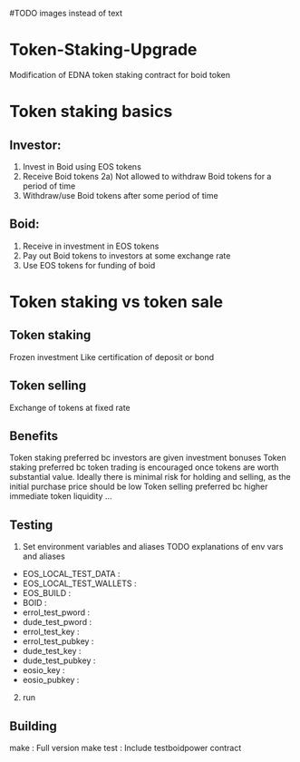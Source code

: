 #TODO images instead of text
# Token-Staking-Upgrade
Modification of EDNA token staking contract for boid token

# Token staking basics
## Investor:
1) Invest in Boid using EOS tokens
2) Receive Boid tokens
2a) Not allowed to withdraw Boid tokens for a period of time
3) Withdraw/use Boid tokens after some period of time

## Boid:
1) Receive in investment in EOS tokens
2) Pay out Boid tokens to investors at some exchange rate
3) Use EOS tokens for funding of boid

# Token staking vs token sale
## Token staking
Frozen investment
Like certification of deposit or bond

## Token selling
Exchange of tokens at fixed rate

## Benefits
Token staking preferred bc investors are given investment bonuses
Token staking preferred bc token trading is encouraged once tokens are worth
substantial value. Ideally there is minimal risk for holding and selling, as the
initial purchase price should be low
Token selling preferred bc higher immediate token liquidity
...

## Testing
1) Set environment variables and aliases
TODO explanations of env vars and aliases
  - EOS_LOCAL_TEST_DATA : 
  - EOS_LOCAL_TEST_WALLETS : 
  - EOS_BUILD : 
  - BOID : 
  - errol_test_pword : 
  - dude_test_pword : 
  - errol_test_key :
  - errol_test_pubkey :
  - dude_test_key :
  - dude_test_pubkey :
  - eosio_key :
  - eosio_pubkey :

2) run 

## Building
make : Full version
make test : Include testboidpower contract
